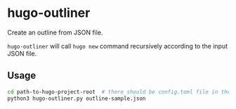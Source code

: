 # hugo-outliner

Create an outline from JSON file.

`hugo-outliner` will call `hugo new` command recursively according to the input JSON file.

## Usage

```sh
cd path-to-hugo-project-root  # there should be config.toml file in the directory
python3 hugo-outliner.py outline-sample.json
```
